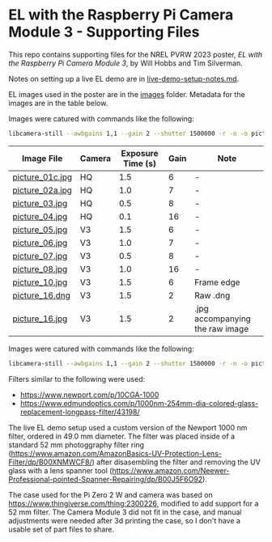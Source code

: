 # EL with the Raspberry Pi Camera Module 3 - Supporting Files

This repo contains supporting files for the NREL PVRW 2023 poster, _EL with the Raspberry Pi Camera Module 3_, by Will Hobbs and Tim Silverman. 

Notes on setting up a live EL demo are in [live-demo-setup-notes.md](live-demo-setup-notes.md).

EL images used in the poster are in the [images](images) folder. Metadata for the images are in the table below.

Images were catured with commands like the following:

```bash
libcamera-still --awbgains 1,1 --gain 2 --shutter 1500000 -r -n -o picture_16.jpg
```

| Image File | Camera | Exposure Time (s) | Gain | Note |
| --- | --- | --- | --- | --- |
| [picture_01c.jpg](images/picture_01c.jpg) | HQ | 1.5 | 6 | - |
| [picture_02a.jpg](images/picture_02a.jpg) | HQ | 1.0 | 7 | - |
| [picture_03.jpg](images/picture_03.jpg) | HQ | 0.5 | 8 | - |
| [picture_04.jpg](images/picture_04.jpg) | HQ | 0.1 | 16 | - |
| [picture_05.jpg](images/picture_05.jpg) | V3 | 1.5 | 6 | - |
| [picture_06.jpg](images/picture_06.jpg) | V3 | 1.0 | 7 | - |
| [picture_07.jpg](images/picture_07.jpg) | V3 | 0.5 | 8 | - |
| [picture_08.jpg](images/picture_08.jpg) | V3 | 1.0 | 16 | - |
| [picture_10.jpg](images/picture_10.jpg) | V3 | 1.5 | 6 | Frame edge |
| [picture_16.dng](images/picture_16.dng) | V3 | 1.5 | 2 | Raw .dng |
| [picture_16.jpg](images/picture_16.jpg) | V3 | 1.5 | 2 | .jpg accompanying the raw image |

Images were catured with commands like the following:

```bash
libcamera-still --awbgains 1,1 --gain 2 --shutter 1500000 -r -n -o picture_16.jpg
```

Filters similar to the following were used:
- https://www.newport.com/p/10CGA-1000 
- https://www.edmundoptics.com/p/1000nm-254mm-dia-colored-glass-replacement-longpass-filter/43198/

The live EL demo setup used a custom version of the Newport 1000 nm filter, ordered in 49.0 mm diameter. The filter was placed inside of a standard 52 mm photoggraphy filter ring (https://www.amazon.com/AmazonBasics-UV-Protection-Lens-Filter/dp/B00XNMWCF8/) after disasembling the filter and removing the UV glass with a lens spanner tool (https://www.amazon.com/Neewer-Professional-pointed-Spanner-Repairing/dp/B00J5F6O92). 

The case used for the Pi Zero 2 W and camera was based on https://www.thingiverse.com/thing:2300226, modified to add support for a 52 mm filter. The Camera Module 3 did not fit in the case, and manual adjustments were needed after 3d printing the case, so I don't have a usable set of part files to share. 
